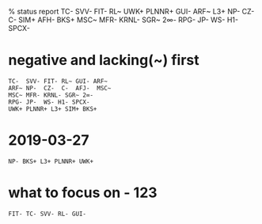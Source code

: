 % status report
    TC- SVV- FIT- RL~ UWK+
    PLNNR+ GUI- ARF~ L3+ NP-
    CZ- C- SIM+ AFH- BKS+
    MSC~ MFR- KRNL- SGR~ 2∞-
    RPG- JP- WS- H1- SPCX-

# negative and lacking(~) first
    TC-  SVV- FIT- RL~ GUI- ARF~
    ARF~ NP-  CZ-  C-  AFJ-  MSC~
    MSC~ MFR- KRNL- SGR~ 2∞-
    RPG- JP-  WS- H1- SPCX-
    UWK+ PLNNR+ L3+ SIM+ BKS+

# 2019-03-27
    NP- BKS+ L3+ PLNNR+ UWK+

# what to focus on - 123

    FIT- TC- SVV- RL- GUI-
